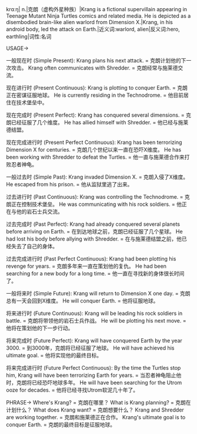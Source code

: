 krɑːŋ| n.|克朗（虚构外星种族）|Krang is a fictional supervillain appearing in Teenage Mutant Ninja Turtles comics and related media. He is depicted as a disembodied brain-like alien warlord from Dimension X.|Krang, in his android body, led the attack on Earth.|近义词:warlord, alien|反义词:hero, earthling|词性:名词

USAGE->

一般现在时 (Simple Present):
Krang plans his next attack. = 克朗计划他的下一次攻击。
Krang often communicates with Shredder. = 克朗经常与施莱德交流。

现在进行时 (Present Continuous):
Krang is plotting to conquer Earth. = 克朗正在密谋征服地球。
He is currently residing in the Technodrome. = 他目前居住在技术堡垒中。

现在完成时 (Present Perfect):
Krang has conquered several dimensions. = 克朗已经征服了几个维度。
He has allied himself with Shredder. = 他已经与施莱德结盟。

现在完成进行时 (Present Perfect Continuous):
Krang has been terrorizing Dimension X for centuries. = 克朗几个世纪以来一直在恐吓X维度。
He has been working with Shredder to defeat the Turtles. = 他一直与施莱德合作来打败忍者神龟。

一般过去时 (Simple Past):
Krang invaded Dimension X. = 克朗入侵了X维度。
He escaped from his prison. = 他从监狱里逃了出来。

过去进行时 (Past Continuous):
Krang was controlling the Technodrome. = 克朗正在控制技术堡垒。
He was communicating with his rock soldiers. = 他正在与他的岩石士兵交流。

过去完成时 (Past Perfect):
Krang had already conquered several planets before arriving on Earth. = 在到达地球之前，克朗已经征服了几个星球。
He had lost his body before allying with Shredder. = 在与施莱德结盟之前，他已经失去了自己的身体。

过去完成进行时 (Past Perfect Continuous):
Krang had been plotting his revenge for years. = 克朗多年来一直在策划他的复仇。
He had been searching for a new body for a long time. = 他一直在寻找新的身体很长时间了。

一般将来时 (Simple Future):
Krang will return to Dimension X one day. = 克朗总有一天会回到X维度。
He will conquer Earth. = 他将征服地球。

将来进行时 (Future Continuous):
Krang will be leading his rock soldiers in battle. = 克朗将带领他的岩石士兵作战。
He will be plotting his next move. = 他将在策划他的下一步行动。

将来完成时 (Future Perfect):
Krang will have conquered Earth by the year 3000. = 到3000年，克朗将已经征服了地球。
He will have achieved his ultimate goal. = 他将实现他的最终目标。

将来完成进行时 (Future Perfect Continuous):
By the time the Turtles stop him, Krang will have been terrorizing Earth for years. = 当忍者神龟阻止他时，克朗将已经恐吓地球多年。
He will have been searching for the Utrom ooze for decades. = 他将已经寻找Utrom软泥几十年了。


PHRASE->
Where's Krang? = 克朗在哪里？
What is Krang planning? = 克朗在计划什么？
What does Krang want? = 克朗想要什么？
Krang and Shredder are working together. = 克朗和施莱德正在合作。
Krang's ultimate goal is to conquer Earth. = 克朗的最终目标是征服地球。
